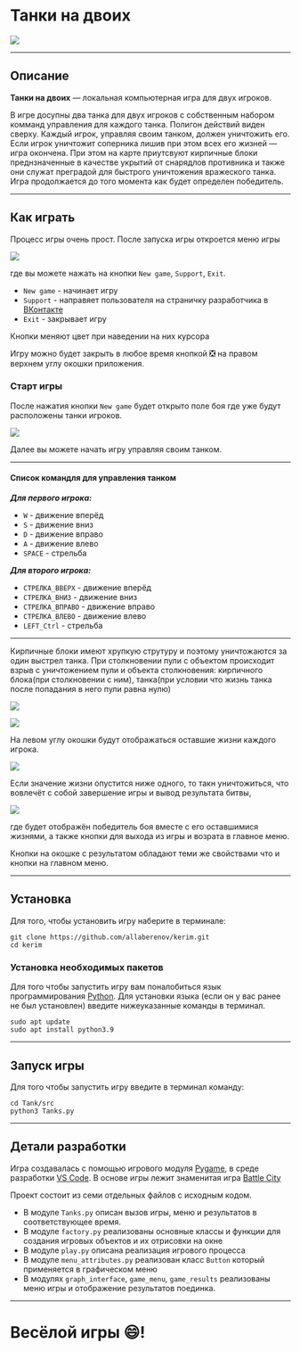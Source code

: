 # **Танки на двоих**

![](Tank/images/fon.jpeg)
___

## **Описание**
**Танки на двоих** — локальная компьютерная игра для двух игроков.

В игре досупны два танка для двух игроков с собственным набором комманд управления для каждого танка. Полигон действий виден сверху. Каждый игрок, управляя своим танком, должен уничтожить его. Если игрок уничтожит соперника лишив при этом всех его жизней — игра окончена. При этом на карте приутсвуют кирпичные блоки преднзначенные в качестве укрытий от снарядлов противника и также они служат преградой для быстрого уничтожения вражеского танка. Игра продолжается до того момента как будет определен победитель.
____

## **Как играть**
Процесс игры очень прост. После запуска игры откроется меню игры

![](Tank/images/menu.png)

где вы можете нажать на кнопки `New game`,  `Support`, `Exit`.

* `New game` - начинает игру
* `Support` - направяет пользователя на страничку разработчика в [ВКонтакте](https://vk.com)
* `Exit` - закрывает игру

Кнопки меняют цвет при наведении на них курсора

Игру можно будет закрыть в любое время кнопкой :negative_squared_cross_mark: на правом верхнем углу окошки приложения.

### **Старт игры**
После нажатия кнопки `New game` будет открыто поле боя где уже будут расположены танки игроков.

![](Tank/images/poligon.png)

Далее вы можете начать игру управляя своим танком.

___
#### **Cписок командля для управления танком**
 ***Для первого игрока:***
* `W` - движение вперёд
* `S` - движение вниз
* `D` - движение вправо
* `A` - движение влево
* `SPACE` - стрельба

 ***Для второго игрока:***
* `СТРЕЛКА_ВВЕРХ` - движение вперёд
* `СТРЕЛКА_ВНИЗ` - движение вниз
* `СТРЕЛКА_ВПРАВО` - движение вправо
* `СТРЕЛКА_ВЛЕВО` - движение влево
* `LEFT_Ctrl` - стрельба

____

Кирпичные блоки имеют хрупкую струтуру и поэтому уничтожаются за один выстрел танка. При столкновении пули с объектом происходит взрыв с уничтожением пули и объекта столкновения: кирпичного блока(при столкновении с ним), танка(при условии что жизнь танка после попадания в него пули равна нулю)

![](Tank/images/shot.png)


![](Tank/images/tank_shot.png)

На левом углу окошки будут отображаться оставшие жизни каждого игрока.

![](Tank/images/hp_decrease.png)




Если значение жизни опустится ниже одного, то такн уничтожиться, что вовлечёт с собой завершение игры и вывод результата битвы,

![](Tank/images/resulted_background.png)

где будет отображён победитель боя вместе с его оставшимися жизнями, а также кнопки для выхода из игры и возрата в главное меню.

Кнопки на окошке с результатом обладают теми же свойствами что и кнопки на главном меню.

___

## **Установка**

Для того, чтобы установить игру наберите в терминале:
```
git clone https://github.com/allaberenov/kerim.git
cd kerim
```

### **Установка необходимых пакетов**

Для того чтобы запустить игру вам поналобиться язык программирования [Python](https://www.python.org). Для установки языка (если он у вас ранее не был установлен) введите нижеуказанные команды в терминал.

```
sudo apt update
sudo apt install python3.9

```
___

## **Запуск игры**

Для того чтобы запустить игру введите в терминал команду:

```
cd Tank/src
python3 Tanks.py

```
___

## **Детали разработки**

Игра создавалась с помощью игрового модуля [Pygame](https://www.pygame.org), в среде разработки [VS Code](https://code.visualstudio.com). В основе игры лежит знаменитая игра [Battle City](https://ru.wikipedia.org/wiki/Battle_City)

Проект состоит из семи отдельных файлов с исходным кодом. 

* В модуле `Tanks.py` описан вызов игры, меню и результатов в соответствующее время.
* В модуле `factory.py` реализованы основные классы и функции для создания игровых объектов и их отрисовки на окне
* В модуле `play.py` описана реализация игрового процесса
* В модуле `menu_attributes.py` реализован класс `Button` который применяется в графическом меню
* В модулях `graph_interface`, `game_menu`, `game_results` реализованы меню игры и отображение результатов поединка.

___
# **Весёлой игры :smile:!**
